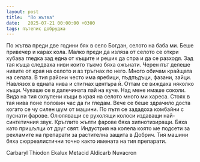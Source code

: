 ```yaml
---
layout: post
title:  "По жътва"
date:   2025-07-21 00:00:00 +0300
tags: пътепис добруджа
---
```

По жътва преди две години бях в село Богдан, селото на баба ми. Беше привечер и карах кола. 
Малко преди да изляза от селото се откри хубава гледка зад една от къщите и реших да спра и да се разходя. 
Зад тая къща следваха ниви които тъкмо бяха ожънати. 
Черен път делеше нивите от края на селото и аз тръгнах по него. 
Много обичам крайщата на селата. В тия райони често има яребици, пъдпъдъци, фазани, зайци. 
Навлязох в едната нива и стигнах центъра й. Оттам се виждаха няколко къщи. 
Чуваше се в далечината лай на куче. Над мене имаше соколи. 
Вида на тия схлупени къщи в края на селото много ми хареса. 
Стоях в тая нива поне половин час да ги гледам. Вече се беше здрачило доста когато се чу силен шум от машини. 
По пътя се зададоха комбайни с пуснати фарове. Олюляващи се рухолящи колоси издаващи най-синтетичния звук. 
Кръглите жълти фарове бяха хипнотизиращи. Бяха като пришълци от друг свят. 
Индустрия на колела която ме подсети за рекламите на препарати за растителна защита в Добрич. 
Тия машини бяха сюрреалистични точно както имената на тия препарати.

Carbaryl
Thiodon
Ekalux
Metacid
Aldicarb
Nuvacron
